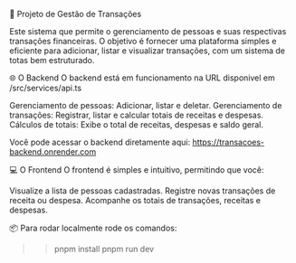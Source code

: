 🚀 Projeto de Gestão de Transações

Este sistema que permite o gerenciamento de pessoas e suas respectivas transações financeiras. O objetivo é fornecer uma plataforma simples e eficiente para adicionar, listar e visualizar transações, com um sistema de totas bem estruturado.

🌐 O Backend
O backend está em funcionamento na URL disponivel em /src/services/api.ts

Gerenciamento de pessoas: Adicionar, listar e deletar.
Gerenciamento de transações: Registrar, listar e calcular totais de receitas e despesas.
Cálculos de totais: Exibe o total de receitas, despesas e saldo geral.

Você pode acessar o backend diretamente aqui: https://transacoes-backend.onrender.com

💻 O Frontend
O frontend é simples e intuitivo, permitindo que você:

Visualize a lista de pessoas cadastradas.
Registre novas transações de receita ou despesa.
Acompanhe os totais de transações, receitas e despesas.

📦 Para rodar localmente rode os comandos:

>> pnpm install
>> pnpm run dev
